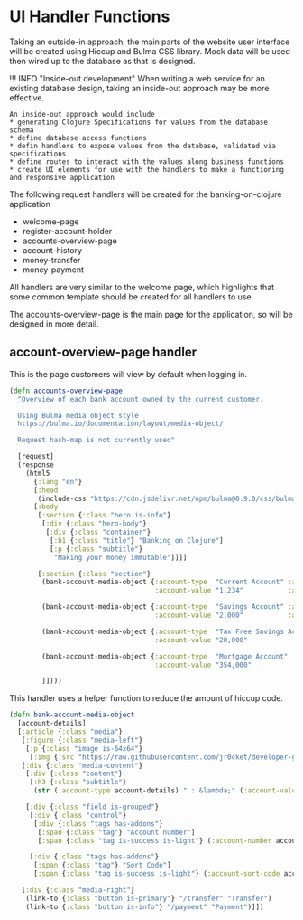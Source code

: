 # UI Handler Functions

Taking an outside-in approach, the main parts of the website user interface will be created using Hiccup and Bulma CSS library.  Mock data will be used then wired up to the database as that is designed.

!!! INFO "Inside-out development"
    When writing a web service for an existing database design, taking an inside-out approach may be more effective.

    An inside-out approach would include
    * generating Clojure Specifications for values from the database schema
    * define database access functions
    * defin handlers to expose values from the database, validated via specifications
    * define routes to interact with the values along business functions
    * create UI elements for use with the handlers to make a functioning and responsive application

The following request handlers will be created for the banking-on-clojure application

* welcome-page
* register-account-holder
* accounts-overview-page
* account-history
* money-transfer
* money-payment

All handlers are very similar to the welcome page, which highlights that some common template should be created for all handlers to use.

The accounts-overview-page is the main page for the application, so will be designed in more detail.


## account-overview-page handler

This is the page customers will view by default when logging in.

```clojure title="src/practicalli/banking_on_clojure/handlers.clj"
(defn accounts-overview-page
  "Overview of each bank account owned by the current customer.

  Using Bulma media object style
  https://bulma.io/documentation/layout/media-object/

  Request hash-map is not currently used"

  [request]
  (response
    (html5
      {:lang "en"}
      [:head
       (include-css "https://cdn.jsdelivr.net/npm/bulma@0.9.0/css/bulma.min.css")]
      [:body
       [:section {:class "hero is-info"}
        [:div {:class "hero-body"}
         [:div {:class "container"}
          [:h1 {:class "title"} "Banking on Clojure"]
          [:p {:class "subtitle"}
           "Making your money immutable"]]]]

       [:section {:class "section"}
        (bank-account-media-object {:account-type  "Current Account" :account-number    "123456789"
                                    :account-value "1,234"           :account-sort-code "01-02-01"})

        (bank-account-media-object {:account-type  "Savings Account" :account-number    "123454321"
                                    :account-value "2,000"           :account-sort-code "01-02-01"})

        (bank-account-media-object {:account-type  "Tax Free Savings Account" :account-number    "123454321"
                                    :account-value "20,000"                   :account-sort-code "01-02-01"})

        (bank-account-media-object {:account-type  "Mortgage Account" :account-number    "98r9e8r79wr87e9232"
                                    :account-value "354,000"          :account-sort-code "01-02-01"})

        ]])))
```

This handler uses a helper function to reduce the amount of hiccup code.

```clojure title="src/practicalli/banking_on_clojure/handlers.clj"
(defn bank-account-media-object
  [account-details]
  [:article {:class "media"}
   [:figure {:class "media-left"}
    [:p {:class "image is-64x64"}
     [:img {:src "https://raw.githubusercontent.com/jr0cket/developer-guides/master/clojure/clojure-bank-coin.png"}]]]
   [:div {:class "media-content"}
    [:div {:class "content"}
     [:h3 {:class "subtitle"}
      (str (:account-type account-details) " : &lambda;" (:account-value account-details))]]

    [:div {:class "field is-grouped"}
     [:div {:class "control"}
      [:div {:class "tags has-addons"}
       [:span {:class "tag"} "Account number"]
       [:span {:class "tag is-success is-light"} (:account-number account-details)]]]

     [:div {:class "tags has-addons"}
      [:span {:class "tag"} "Sort Code"]
      [:span {:class "tag is-success is-light"} (:account-sort-code account-details)]]]]

   [:div {:class "media-right"}
    (link-to {:class "button is-primary"} "/transfer" "Transfer")
    (link-to {:class "button is-info"} "/payment" "Payment")]])
```
